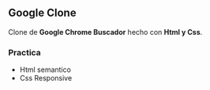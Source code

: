 ## Google Clone

Clone de **Google Chrome Buscador** hecho con **Html y Css**.

### Practica
 - Html semantico 
 - Css Responsive

